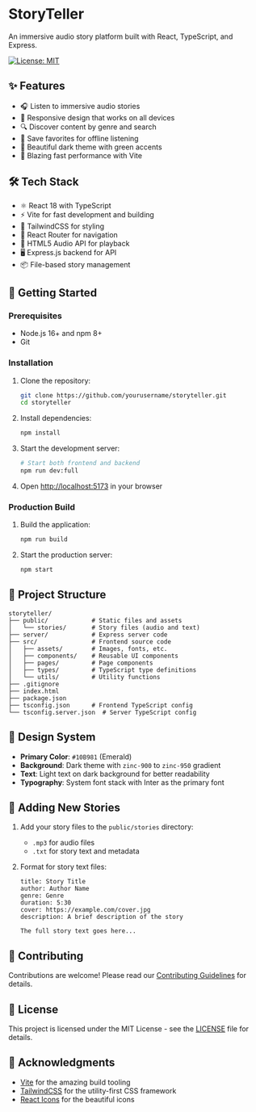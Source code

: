 # StoryTeller 

An immersive audio story platform built with React, TypeScript, and Express.

[![License: MIT](https://img.shields.io/badge/License-MIT-green.svg)](https://opensource.org/licenses/MIT)

## ✨ Features

- 🎧 Listen to immersive audio stories
- 📱 Responsive design that works on all devices
- 🔍 Discover content by genre and search
- 💾 Save favorites for offline listening
- 🎨 Beautiful dark theme with green accents
- 🚀 Blazing fast performance with Vite

## 🛠 Tech Stack

- ⚛️ React 18 with TypeScript
- ⚡ Vite for fast development and building
- 🎨 TailwindCSS for styling
- 🔄 React Router for navigation
- 🎵 HTML5 Audio API for playback
- 🖥 Express.js backend for API
- 📦 File-based story management

## 🚀 Getting Started

### Prerequisites

- Node.js 16+ and npm 8+
- Git

### Installation

1. Clone the repository:
   ```bash
   git clone https://github.com/yourusername/storyteller.git
   cd storyteller
   ```

2. Install dependencies:
   ```bash
   npm install
   ```

3. Start the development server:
   ```bash
   # Start both frontend and backend
   npm run dev:full
   ```

4. Open [http://localhost:5173](http://localhost:5173) in your browser

### Production Build

1. Build the application:
   ```bash
   npm run build
   ```

2. Start the production server:
   ```bash
   npm start
   ```

## 📂 Project Structure

```
storyteller/
├── public/            # Static files and assets
│   └── stories/       # Story files (audio and text)
├── server/            # Express server code
├── src/               # Frontend source code
│   ├── assets/        # Images, fonts, etc.
│   ├── components/    # Reusable UI components
│   ├── pages/         # Page components
│   ├── types/         # TypeScript type definitions
│   └── utils/         # Utility functions
├── .gitignore
├── index.html
├── package.json
├── tsconfig.json      # Frontend TypeScript config
└── tsconfig.server.json  # Server TypeScript config
```

## 🎨 Design System

- **Primary Color**: `#10B981` (Emerald)
- **Background**: Dark theme with `zinc-900` to `zinc-950` gradient
- **Text**: Light text on dark background for better readability
- **Typography**: System font stack with Inter as the primary font

## 📝 Adding New Stories

1. Add your story files to the `public/stories` directory:
   - `.mp3` for audio files
   - `.txt` for story text and metadata

2. Format for story text files:
   ```
   title: Story Title
   author: Author Name
   genre: Genre
   duration: 5:30
   cover: https://example.com/cover.jpg
   description: A brief description of the story
   
   The full story text goes here...
   ```

## 🤝 Contributing

Contributions are welcome! Please read our [Contributing Guidelines](CONTRIBUTING.md) for details.

## 📄 License

This project is licensed under the MIT License - see the [LICENSE](LICENSE) file for details.

## 🙏 Acknowledgments

- [Vite](https://vitejs.dev/) for the amazing build tooling
- [TailwindCSS](https://tailwindcss.com/) for the utility-first CSS framework
- [React Icons](https://react-icons.github.io/react-icons/) for the beautiful icons
